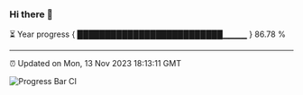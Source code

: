 ### Hi there 👋

⏳ Year progress { ██████████████████████████▁▁▁▁ } 86.78 %

---

⏰ Updated on Mon, 13 Nov 2023 18:13:11 GMT

![Progress Bar CI](https://github.com/liununu/liununu/workflows/Progress%20Bar%20CI/badge.svg)
